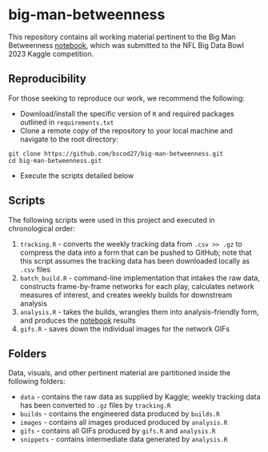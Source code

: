 # big-man-betweenness
This repository contains all working material pertinent to the Big Man Betweenness [notebook](https://www.kaggle.com/code/brunoscodari/big-man-betweenness-bmb), which was submitted to the NFL Big Data Bowl 2023 Kaggle competition. 

## Reproducibility
For those seeking to reproduce our work, we recommend the following: 
- Download/install the specific version of `R` and required packages outlined in `requirements.txt`
- Clone a remote copy of the repository to your local machine and navigate to the root directory:
```
git clone https://github.com/bscod27/big-man-betweenness.git
cd big-man-betweenness.git
``` 
- Execute the scripts detailed below

## Scripts
The following scripts were used in this project and executed in chronological order: 
1. `tracking.R` - converts the weekly tracking data from `.csv >> .gz` to compress the data into a form that can be pushed to GitHub; note that this script assumes the tracking data has been downloaded locally as `.csv` files
2. `batch_build.R` - command-line implementation that intakes the raw data, constructs frame-by-frame networks for each play, calculates network measures of interest, and creates weekly builds for downstream analysis 
3. `analysis.R` - takes the builds, wrangles them into analysis-friendly form, and produces the [notebook](https://www.kaggle.com/code/brunoscodari/big-man-betweenness-bmb) results
4. `gifs.R` - saves down the individual images for the network GIFs

## Folders
Data, visuals, and other pertinent material are partitioned inside the following folders:
- `data` - contains the raw data as supplied by Kaggle; weekly tracking data has been converted to `.gz` files by `tracking.R`
- `builds` - contains the engineered data produced by `builds.R`
- `images` - contains all images produced produced by `analysis.R` 
- `gifs` - contains all GIFs produced by `gifs.R` and `analysis.R`
- `snippets` - contains intermediate data generated by `analysis.R`
